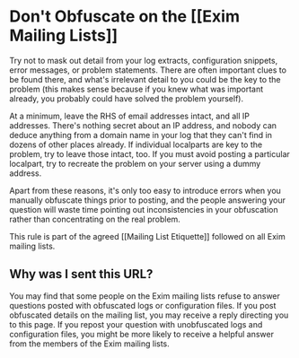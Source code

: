 # Don't Obfuscate on the [[Exim Mailing Lists]]

Try not to mask out detail from your log extracts, configuration snippets, error messages, or problem statements. There are often important clues to be found there, and what's irrelevant detail to you could be the key to the problem (this makes sense because if you knew what was important already, you probably could have solved the problem yourself).

At a minimum, leave the RHS of email addresses intact, and all IP addresses. There's nothing secret about an IP address, and nobody can deduce anything from a domain name in your log that they can't find in dozens of other places already. If individual localparts are key to the problem, try to leave those intact, too. If you must avoid posting a particular localpart, try to recreate the problem on your server using a dummy address.

Apart from these reasons, it's only too easy to introduce errors when you manually obfuscate things prior to posting, and the people answering your question will waste time pointing out inconsistencies in your obfuscation rather than concentrating on the real problem. 

This rule is part of the agreed [[Mailing List Etiquette]] followed on all Exim mailing lists.

## Why was I sent this URL?

You may find that some people on the Exim mailing lists refuse to answer
questions posted with obfuscated logs or configuration files.  If you post
obfuscated details on the mailing list, you may receive a reply directing you
to this page. If you repost your question with unobfuscated logs and
configuration files, you might be more likely to receive a helpful answer from
the members of the Exim mailing lists.